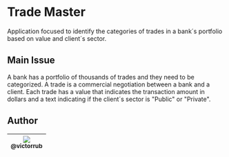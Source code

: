 # Trade Master

Application focused to identify the categories of trades in a bank´s portfolio based on value and client´s sector.

## Main Issue

A bank has a portfolio of thousands of trades and they need to be categorized. A trade is a commercial negotiation between a bank and a client.
Each trade has a value that indicates the transaction amount in dollars and a text indicating if the client´s sector is "Public" or "Private".


## Author

| [<img src="https://avatars2.githubusercontent.com/u/14812750?v=4&s=115"><br><sub>@victorrub</sub>](https://github.com/victorrub) |
| :------------------------------------------------------------------------------------------------------------------------------: |

